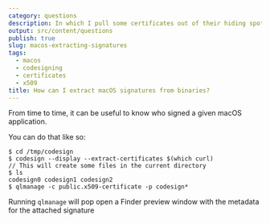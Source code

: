 ```yaml
---
category: questions
description: In which I pull some certificates out of their hiding spot
output: src/content/questions
publish: true
slug: macos-extracting-signatures
tags:
  - macos
  - codesigning
  - certificates
  - x509
title: How can I extract macOS signatures from binaries?
---
```

From time to time, it can be useful to know who signed a given macOS application.

You can do that like so:

```console
$ cd /tmp/codesign
$ codesign --display --extract-certificates $(which curl)
// This will create some files in the current directory
$ ls
codesign0 codesign1 codesign2
$ qlmanage -c public.x509-certificate -p codesign*
```

Running `qlmanage` will pop open a Finder preview window with the metadata for the attached signature